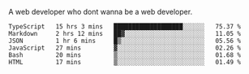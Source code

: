 A web developer who dont wanna be a web developer.

<!--START_SECTION:waka-->

```text
TypeScript   15 hrs 3 mins   ███████████████████░░░░░░   75.37 %
Markdown     2 hrs 12 mins   ██▓░░░░░░░░░░░░░░░░░░░░░░   11.05 %
JSON         1 hr 6 mins     █▒░░░░░░░░░░░░░░░░░░░░░░░   05.56 %
JavaScript   27 mins         ▓░░░░░░░░░░░░░░░░░░░░░░░░   02.26 %
Bash         20 mins         ▒░░░░░░░░░░░░░░░░░░░░░░░░   01.68 %
HTML         17 mins         ▒░░░░░░░░░░░░░░░░░░░░░░░░   01.49 %
```

<!--END_SECTION:waka-->
